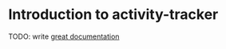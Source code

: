 # Introduction to activity-tracker

TODO: write [great documentation](http://jacobian.org/writing/what-to-write/)
